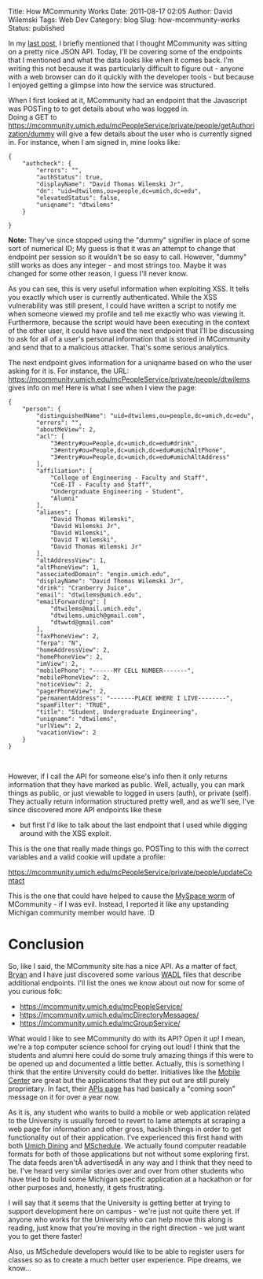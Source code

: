 Title: How MCommunity Works
Date: 2011-08-17 02:05
Author: David Wilemski
Tags: Web Dev
Category: blog
Slug: how-mcommunity-works
Status: published

In my [last
post](http://oromis.davidwilemski.com/blog/219/mcommunity-xss/ "MCommunity XSS"),
I briefly mentioned that I thought MCommunity was sitting on a pretty
nice JSON API. Today, I\'ll be covering some of the endpoints that I
mentioned and what the data looks like when it comes back. I\'m writing
this not because it was particularly difficult to figure out - anyone
with a web browser can do it quickly with the developer tools - but
because I enjoyed getting a glimpse into how the service was structured.

When I first looked at it, MCommunity had an endpoint that the
Javascript was POSTing to to get details about who was logged in.  
Doing a GET to
https://mcommunity.umich.edu/mcPeopleService/private/people/getAuthorization/dummy
will give a few details about the user who is currently signed in. For
instance, when I am signed in, mine looks like:

    {
        "authcheck": {
            "errors": "",
            "authStatus": true,
            "displayName": "David Thomas Wilemski Jr",
            "dn": "uid=dtwilems,ou=people,dc=umich,dc=edu",
            "elevatedStatus": false,
            "uniqname": "dtwilems"
        }

    }

**Note:** They\'ve since stopped using the \"dummy\" signifier in place
of some sort of numerical ID; My guess is that it was an attempt to
change that endpoint per session so it wouldn\'t be so easy to call.
However, \"dummy\" still works as does any integer - and most strings
too. Maybe it was changed for some other reason, I guess I\'ll never
know.

As you can see, this is very useful information when exploiting XSS. It
tells you exactly which user is currently authenticated. While the XSS
vulnerability was still present, I could have written a script to notify
me when someone viewed my profile and tell me exactly who was viewing
it. Furthermore, because the script would have been executing in the
context of the other user, it could have used the next endpoint that
I\'ll be discussing to ask for all of a user\'s personal information
that is stored in MCommunity and send that to a malicious attacker.
That\'s some serious analytics.

The next endpoint gives information for a uniqname based on who the user
asking for it is. For instance, the URL:  
https://mcommunity.umich.edu/mcPeopleService/private/people/dtwilems  
gives info on me! Here is what I see when I view the page:

    {
        "person": {
            "distinguishedName": "uid=dtwilems,ou=people,dc=umich,dc=edu",
            "errors": "",
            "aboutMeView": 2,
            "acl": [
                "3#entry#ou=People,dc=umich,dc=edu#drink",
                "3#entry#ou=People,dc=umich,dc=edu#umichAltPhone",
                "3#entry#ou=People,dc=umich,dc=edu#umichAltAddress"
            ],
            "affiliation": [
                "College of Engineering - Faculty and Staff",
                "CoE-IT - Faculty and Staff",
                "Undergraduate Engineering - Student",
                "Alumni"
            ],
            "aliases": [
                "David Thomas Wilemski",
                "David Wilemski Jr",
                "David Wilemski",
                "David T Wilemski",
                "David Thomas Wilemski Jr"
            ],
            "altAddressView": 1,
            "altPhoneView": 1,
            "associatedDomain": "engin.umich.edu",
            "displayName": "David Thomas Wilemski Jr",
            "drink": "Cranberry Juice",
            "email": "dtwilems@umich.edu",
            "emailForwarding": [
                "dtwilems@mail.umich.edu",
                "dtwilems.umich@gmail.com",
                "dtwwtd@gmail.com"
            ],
            "faxPhoneView": 2,
            "ferpa": "N",
            "homeAddressView": 2,
            "homePhoneView": 2,
            "imView": 2,
            "mobilePhone": "------MY CELL NUMBER-------",
            "mobilePhoneView": 2,
            "noticeView": 2,
            "pagerPhoneView": 2,
            "permanentAddress": "-------PLACE WHERE I LIVE--------",
            "spamFilter": "TRUE",
            "title": "Student, Undergraduate Engineering",
            "uniqname": "dtwilems",
            "urlView": 2,
            "vacationView": 2
        }
    }

 

However, if I call the API for someone else\'s info then it only returns
information that they have marked as public. Well, actually, you can
mark things as public, or just viewable to logged in users (auth), or
private (self). They actually return information structured pretty well,
and as we\'ll see, I\'ve since discovered more API endpoints like these
- but first I\'d like to talk about the last endpoint that I used while
digging around with the XSS exploit.

This is the one that really made things go. POSTing to this with the
correct variables and a valid cookie will update a profile:

https://mcommunity.umich.edu/mcPeopleService/private/people/updateContact

This is the one that could have helped to cause the [MySpace
worm](http://namb.la/popular/) of MCommunity - if I was evil. Instead, I
reported it like any upstanding Michigan community member would have. :D

Conclusion
==========

So, like I said, the MCommunity site has a nice API. As a matter of
fact, [Bryan](http://bryankendall.com) and I have just discovered some
various
[WADL](http://en.wikipedia.org/wiki/Web_Application_Description_Language)
files that describe additional endpoints. I\'ll list the ones we know
about out now for some of you curious folk:

-   https://mcommunity.umich.edu/mcPeopleService/
-   https://mcommunity.umich.edu/mcDirectoryMessages/
-   https://mcommunity.umich.edu/mcGroupService/

What would I like to see MCommunity do with its API? Open it up! I mean,
we\'re a top computer science school for crying out loud! I think that
the students and alumni here could do some truly amazing things if this
were to be opened up and documented a little better. Actually, this is
something I think that the entire University could do better.
Initiatives like the [Mobile Center](http://mobile.umich.edu/) are great
but the applications that they put out are still purely proprietary. In
fact, their [APIs page](http://mobile.umich.edu/dev/apis) has had
basically a \"coming soon\" message on it for over a year now.

As it is, any student who wants to build a mobile or web application
related to the University is usually forced to revert to lame attempts
at scraping a web page for information and other gross, hackish things
in order to get functionality out of their application. I\'ve
experienced this first hand with both [Umich
Dining](http://davidwilemski.com/umichdining) and
[MSchedule](http://mschedule.com). We actually found computer readable
formats for both of those applications but not without some exploring
first. The data feeds aren\'tÂ advertisedÂ in any way and I think that
they need to be. I\'ve heard very similar stories over and over from
other students who have tried to build some Michigan specific
application at a hackathon or for other purposes and, honestly, it gets
frustrating.

I will say that it seems that the University is getting better at trying
to support development here on campus - we\'re just not quite there yet.
If anyone who works for the University who can help move this along is
reading, just know that you\'re moving in the right direction - we just
want you to get there faster!

Also, us MSchedule developers would like to be able to register users
for classes so as to create a much better user experience. Pipe dreams,
we know\...
